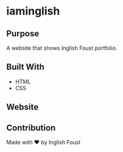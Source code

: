 # iaminglish

## Purpose
A website that shows Inglish Foust portfolio.

## Built With
* HTML
* CSS

## Website


## Contribution
Made with ❤️ by Inglish Foust
